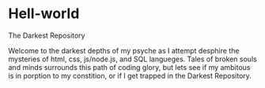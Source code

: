 # Hell-world
The Darkest Repository

Welcome to the darkest depths of my psyche as I attempt desphire the mysteries of html, css, js/node.js, and SQL langueges. Tales of broken souls and minds surrounds this path of coding glory, but lets see if my ambitous is in porption to my constition, or if I get trapped in the Darkest Repository.  
